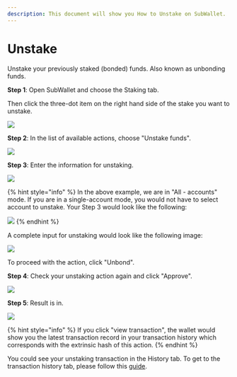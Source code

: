 ```yaml
---
description: This document will show you How to Unstake on SubWallet.
---
```


# Unstake

Unstake your previously staked (bonded) funds. Also known as unbonding funds.

**Step 1**: Open SubWallet and choose the Staking tab.&#x20;

Then click the three-dot item on the right hand side of the stake you want to unstake.&#x20;

![](<../../../.gitbook/assets/image (70) (1).png>)



**Step 2**: In the list of available actions, choose "Unstake funds".

![](<../../../.gitbook/assets/image (71) (1).png>)



**Step 3**: Enter the information for unstaking.&#x20;

![](<../../../.gitbook/assets/image (336).png>)

{% hint style="info" %}
In the above example, we are in "All - accounts" mode. If you are in a single-account mode, you would not have to select account to unstake. Your Step 3 would look like the following:

![](<../../../.gitbook/assets/image (176) (1) (1).png>)
{% endhint %}

A complete input for unstaking would look like the following image:

![](<../../../.gitbook/assets/image (384).png>)

To proceed with the action, click "Unbond".



**Step 4**: Check your unstaking action again and click "Approve".

![](<../../../.gitbook/assets/image (385).png>)



**Step 5**: Result is in.&#x20;

![](<../../../.gitbook/assets/image (172) (3).png>)

{% hint style="info" %}
If you click "view transaction", the wallet would show you the latest transaction record in your transaction history which corresponds with the extrinsic hash of this action.&#x20;
{% endhint %}

You could see your unstaking transaction in the History tab. To get to the transaction history tab, please follow this [guide](../../view-transaction-history.md).
